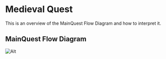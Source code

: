 # Medieval Quest

This is an overview of the MainQuest Flow Diagram and how to interpret it.

## MainQuest Flow Diagram
![Alt](MainQuest_Flow_Diagram "Overall Flow Diagram")
